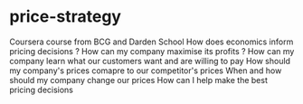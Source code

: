 # price-strategy
Coursera course from BCG and Darden School
How does economics inform pricing decisions ?
How can my company maximise its profits ?
How can my company learn what our customers want and are willing to pay
How should my company's prices comapre to our competitor's prices
When and how should my company change our prices
How can I help make the best pricing decisions
